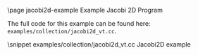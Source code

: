 \page jacobi2d-example Example Jacobi 2D Program

The full code for this example can be found here:
`examples/collection/jacobi2d_vt.cc`.

\snippet examples/collection/jacobi2d_vt.cc Jacobi2D example
